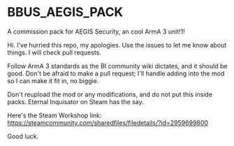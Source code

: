 # BBUS_AEGIS_PACK
A commission pack for AEGIS Security, an cool ArmA 3 unit!1!

Hi.
I've hurried this repo, my apologies.
Use the issues to let me know about things.
I will check pull requests.

Follow ArmA 3 standards as the BI community wiki dictates, and it should be good. Don't be afraid to make a pull request; I'll handle adding into the mod so I can make it fit in, no biggie.

Don't reupload the mod or any modifications, and do not put this inside packs. Eternal Inquisator on Steam has the say.

Here's the Steam Workshop link:
https://steamcommunity.com/sharedfiles/filedetails/?id=2959699800

Good luck.
